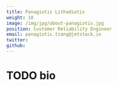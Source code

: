 ```yaml
---
title: Panagiotis Lithadiotis
weight: 18
image: /img/jpg/about-panagiotis.jpg
position: Customer Reliability Engineer
email: panagiotis.tsang@jetstack.io
twitter:
github:
---
```


# TODO bio
